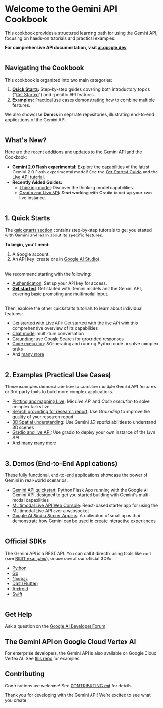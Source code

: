 # Welcome to the Gemini API Cookbook

This cookbook provides a structured learning path for using the Gemini API, focusing on hands-on tutorials and practical examples.

**For comprehensive API documentation, visit [ai.google.dev](https://ai.google.dev/gemini-api/docs).**
<br><br>

## Navigating the Cookbook

This cookbook is organized into two main categories:

1.  **[Quick Starts](./quickstarts/):**  Step-by-step guides covering both introductory topics ("[Get Started](./quickstarts/Get_started.ipynb)") and specific API features.
2.  **[Examples](./examples/):** Practical use cases demonstrating how to combine multiple features.

We also showcase **Demos** in separate repositories, illustrating end-to-end applications of the Gemini API.
<br><br>

## What's New?

Here are the recent additions and updates to the Gemini API and the Cookbook: 

* **Gemini 2.0 Flash experimental:** Explore the capabilities of the latest Gemini 2.0 Flash experimental model! See the [Get Started Guide](./quickstarts/Get_started.ipynb) and the [Live API tutorial](./quickstarts/Get_started_LiveAPI.ipyb).
* **Recently Added Guides:**.
  * [Thinking model](./quickstarts/Get_started_thinking.ipynb): Discover the thinking model capabilities.
  * [Gradio and Live API](./examples/Code_.ipynb): Start working with Gradio to set-up your own live instance.
<br><br>

## 1. Quick Starts

The [quickstarts section](./quickstarts/) contains step-by-step tutorials to get you started with Gemini and learn about its specific features.

**To begin, you'll need:**

1.  A Google account.
2.  An API key (create one in [Google AI Studio](https://aistudio.google.com/app/apikey)).
<br><br>

We recommend starting with the following:

*   [Authentication](./quickstarts/Authentication.ipynb): Set up your API key for access.
*   [**Get started**](./quickstarts/Get_started.ipynb): Get started with Gemini models and the Gemini API, covering basic prompting and multimodal input.
<br><br>

Then, explore the other quickstarts tutorials to learn about individual features:
*  [Get started with Live API](./quickstarts/Get_started_LiveAPI.ipynb): Get started with the live API with this comprehensive overview of its capabilities
*  [Chat mode](./quickstarts/Get_started_chat.ipynb): multi-turn conversation
*  [Grounding](./quickstarts/Search_Grounding.ipynb): use Google Search for grounded responses
*  [Code execution](./quickstarts/Code_Execution.ipynb): SGenerating and running Python code to solve complex tasks
*  And [many more](./quickstarts/)
<br><br>

## 2. Examples (Practical Use Cases)

These examples demonstrate how to combine multiple Gemini API features or 3rd-party tools to build more complex applications.
*  [Plotting and mapping Live](./LiveAPI_plotting_and_mapping.ipynb): Mix *Live API* and *Code execution* to solve complex tasks live.
*  [Search grounding for research report](./Search_grounding_for_research_report.ipynb): Use *Grounding* to improve the quality of your research report
*  [3D Spatial understanding](./Spatial_understanding_3d.ipynb): Use Gemini *3D spatial* abilities to understand 3D scenes
*  [Gradio and live API](./gradio_audio.py): Use gradio to deploy your own instance of the *Live API*
*  And [many many more](./examples/)
<br><br>

## 3. Demos (End-to-End Applications)

These fully functional, end-to-end applications showcase the power of Gemini in real-world scenarios. 

*   [Gemini API quickstart](https://github.com/google-gemini/gemini-api-quickstart): Python Flask App running with the Google AI Gemini API, designed to get you started building with Gemini's multi-modal capabilities
*   [Multimodal Live API Web Console](https://github.com/google-gemini/multimodal-live-api-web-console): React-based starter app for using the Multimodal Live API over a websocket
*   [Google AI Studio Starter Applets](https://github.com/google-gemini/starter-applets): A collection of small apps that demonstrate how Gemini can be used to create interactive experiences
<br><br>


## Official SDKs

The Gemini API is a REST API. You can call it directly using tools like `curl` (see [REST examples](../quickstarts/rest/)), or use one of our official SDKs:
* [Python](https://github.com/googleapis/python-genai)
* [Go](https://github.com/google/generative-ai-go)
* [Node.js](https://github.com/google/generative-ai-js)
* [Dart (Flutter)](https://github.com/google/generative-ai-dart)
* [Android](https://github.com/google/generative-ai-android)
* [Swift](https://github.com/google/generative-ai-swift)
<br><br>


## Get Help

Ask a question on the [Google AI Developer Forum](https://discuss.ai.google.dev/).

## The Gemini API on Google Cloud Vertex AI

For enterprise developers, the Gemini API is also available on Google Cloud Vertex AI. See [this repo](https://github.com/GoogleCloudPlatform/generative-ai) for examples.

## Contributing

Contributions are welcome! See [CONTRIBUTING.md](CONTRIBUTING.md) for details.

Thank you for developing with the Gemini API! We’re excited to see what you create.